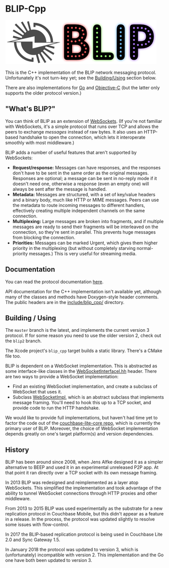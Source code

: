 # BLIP-Cpp

![BLIP logo](docs/logo.png)

This is the C++ implementation of the BLIP network messaging protocol.
Unfortunately it's not turn-key yet; see the [Building/Using](#building-using) section below.

There are also implementations for [Go][BLIP_GO] and [Objective-C][BLIP_COCOA] (but the latter only supports the older protocol version.)

## "What's BLIP?"

You can think of BLIP as an extension of [WebSockets][WEBSOCKET]. (If you're not familiar with WebSockets, it's a simple protocol that runs over TCP and allows the peers to exchange _messages_ instead of raw bytes. It also uses an HTTP-based handshake to open the connection, which lets it interoperate smoothly with most middleware.)

BLIP adds a number of useful features that aren't supported by WebSockets:

* **Request/response:** Messages can have responses, and the responses don't have to be sent in the same order as the original messages. Responses are optional; a message can be sent in no-reply mode if it doesn't need one, otherwise a response (even an empty one) will always be sent after the message is handled.
* **Metadata:** Messages are structured, with a set of key/value headers and a binary body, much like HTTP or MIME messages. Peers can use the metadata to route incoming messages to different handlers, effectively creating multiple independent channels on the same connection.
* **Multiplexing:** Large messages are broken into fragments, and if multiple messages are ready to send their fragments will be interleaved on the connection, so they're sent in parallel. This prevents huge messages from blocking the connection.
* **Priorities:** Messages can be marked Urgent, which gives them higher priority in the multiplexing (but without completely starving normal-priority messages.) This is very useful for streaming media.

## Documentation

You can read the protocol documentation [here][BLIPDOCS].

API documentation for the C++ implementation isn't available yet, although many of the classes and methods have Doxygen-style header comments. The public headers are in the [include/blip_cpp/](include/blip_cpp) directory.

## Building / Using

The `master` branch is the latest, and implements the current version 3 protocol. If for some reason you need to use the older version 2, check out the `blip2` branch.

The Xcode project's `blip_cpp` target builds a static library. There's a CMake file too.

BLIP is dependent on a WebSocket implementation. This is abstracted as some interface-like classes in the [WebSocketInterfacel.hh](include/blip_cpp/WebSocketInterface.hh) header. There are two ways to provide a WebSocket implementation:

* Find an existing WebSocket implementation, and create a subclass of WebSocket that uses it.
* Subclass [WebSocketImpl](include/blip_cpp/WebSocketImpl.hh), which is an abstract subclass that implements message framing. You'll need to hook this up to a TCP socket, and provide code to run the HTTP handshake.

We would like to provide full implementations, but haven't had time yet to factor the code out of the [couchbase-lite-core repo](https://github.com/couchbase/couchbase-lite-core), which is currently the primary user of BLIP. Moreover, the choice of WebSocket implementation depends greatly on one's target platform(s) and version dependencies.

## History

BLIP has been around since 2008, when Jens Alfke designed it as a simpler alternative to BEEP and used it in an experimental unreleased P2P app. At that point it ran directly over a TCP socket with its own message framing.

In 2013 BLIP was redesigned and reimplemented as a layer atop WebSockets. This simplified the implementation and took advantage of the ability to tunnel WebSocket connections through HTTP proxies and other middleware.

From 2013 to 2015 BLIP was used experimentally as the substrate for a new replication protocol in Couchbase Mobile, but this didn't appear as a feature in a release. In the process, the protocol was updated slightly to resolve some issues with flow-control.

In 2017 the BLIP-based replication protocol is being used in Couchbase Lite 2.0 and Sync Gateway 1.5.

In January 2018 the protocol was updated to version 3, which is (unfortunately) incompatible with version 2. This implementation and the Go one have both been updated to version 3.


[WEBSOCKET]: http://www.websocket.org
[BLIPDOCS]: docs/BLIP%20Protocol.md
[BLIP_GO]: https://github.com/couchbase/go-blip
[BLIP_COCOA]: https://github.com/couchbaselabs/BLIP-Cocoa
